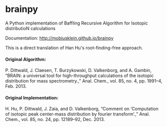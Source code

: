 # brainpy
A Python implementation of Baffling Recursive Algorithm for Isotopic distributioN calculations

Documentation: http://mobiusklein.github.io/brainpy


This is a direct translation of Han Hu's root-finding-free approach.


#### Original Algorithm:
P. Dittwald, J. Claesen, T. Burzykowski, D. Valkenborg, and A. Gambin, “BRAIN: a universal tool for high-throughput calculations of the isotopic distribution for mass spectrometry.,” Anal. Chem., vol. 85, no. 4, pp. 1991–4, Feb. 2013.

#### Original Implementation:
H. Hu, P. Dittwald, J. Zaia, and D. Valkenborg, “Comment on ‘Computation of isotopic peak center-mass distribution by fourier transform’.,” Anal. Chem., vol. 85, no. 24, pp. 12189–92, Dec. 2013.
